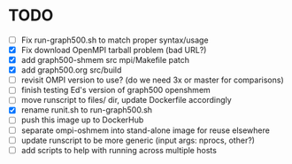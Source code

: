 TODO
====
 - [ ] Fix run-graph500.sh to match proper syntax/usage
 - [x] Fix download OpenMPI tarball problem (bad URL?)
 - [x] add graph500-shmem src mpi/Makefile patch
 - [x] add graph500.org src/build 
 - [ ] revisit OMPI version to use? (do we need 3x or master for comparisons)
 - [ ] finish testing Ed's version of graph500 openshmem
 - [ ] move runscript to files/ dir, update Dockerfile accordingly
 - [x] rename runit.sh to run-graph500.sh
 - [ ] push this image up to DockerHub
 - [ ] separate ompi-oshmem into stand-alone image for reuse elsewhere
 - [ ] update runscript to be more generic (input args: nprocs, other?)
 - [ ] add scripts to help with running across multiple hosts
